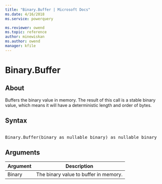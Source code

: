 ```yaml
---
title: "Binary.Buffer | Microsoft Docs"
ms.date: 4/16/2018
ms.service: powerquery

ms.reviewer: owend
ms.topic: reference
author: minewiskan
ms.author: owend
manager: kfile
---
```

# Binary.Buffer

  
## About  
Buffers the binary value in memory. The result of this call is a stable binary value, which means it will have a deterministic length and order of bytes.  
  
## Syntax

<pre> 
Binary.Buffer(binary as nullable binary) as nullable binary  
</pre>  
  
## Arguments  
  
|Argument|Description|  
|------------|---------------|  
|Binary|The binary value to buffer in memory.|  
  
